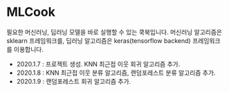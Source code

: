 MLCook
======

필요한 머신러닝, 딥러닝 모델을 바로 실행할 수 있는 쿡북입니다.
머신러닝 알고리즘은 sklearn 프레임워크를, 딥러닝 알고리즘은 keras(tensorflow backend) 프레임워크를 이용합니다.

* 2020.1.7 : 프로젝트 생성. KNN 최근접 이웃 회귀 알고리즘 추가.
* 2020.1.8 : KNN 최근접 이웃 분류 알고리즘, 랜덤포레스트 분류 알고리즘 추가.
* 2020.1.9 : 랜덤포레스트 회귀 알고리즘 추가.
